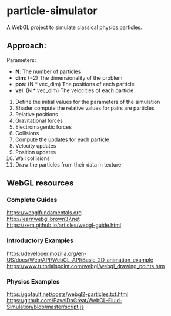 # particle-simulator
A WebGL project to simulate classical physics particles.

## Approach:
Parameters:
- **N**: The number of particles
- **dim**: (=2) The dimensionality of the problem
- **pos**: (N * vec_dim) The positions of each particle
- **vel**: (N * vec_dim) The velocities of each particle
1. Define the initial values for the parameters of the simulation
2. Shader compute the relative values for pairs are particles
  1. Relative positions
  2. Gravitational forces
  3. Electromagentic forces
  3. Collisions
3. Compute the updates for each particle
  1. Velocity updates
  2. Position updates
  3. Wall collisions
4. Draw the particles from their data in texture

## WebGL resources
### Complete Guides
https://webglfundamentals.org  
http://learnwebgl.brown37.net  
https://xem.github.io/articles/webgl-guide.html  
### Introductory Examples
https://developer.mozilla.org/en-US/docs/Web/API/WebGL_API/Basic_2D_animation_example  
https://www.tutorialspoint.com/webgl/webgl_drawing_points.htm  
### Physics Examples
https://gpfault.net/posts/webgl2-particles.txt.html  
https://github.com/PavelDoGreat/WebGL-Fluid-Simulation/blob/master/script.js  
